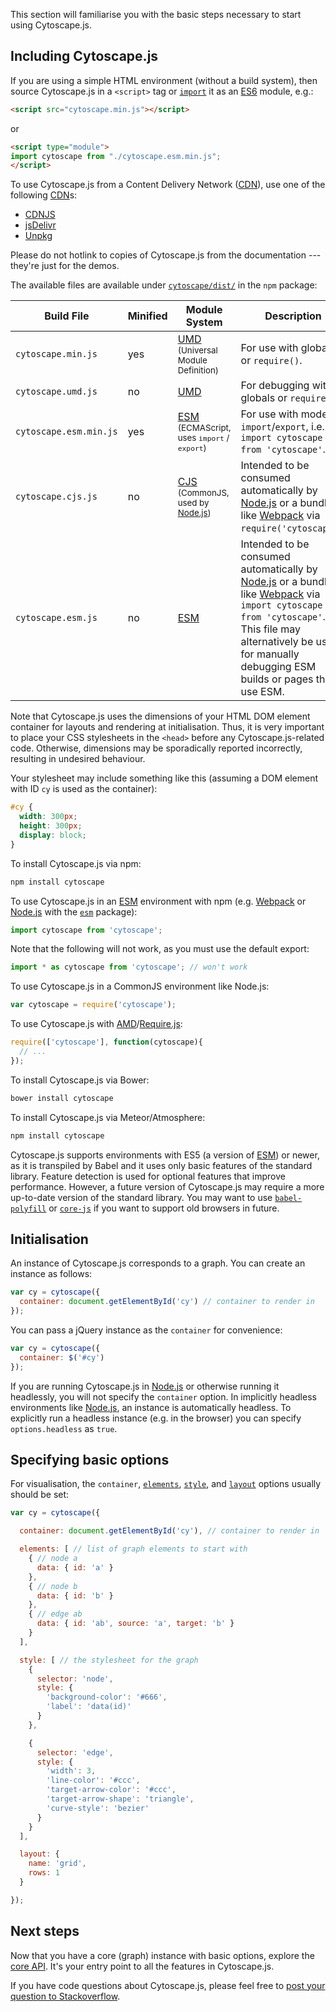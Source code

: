 This section will familiarise you with the basic steps necessary to start using Cytoscape.js.



## Including Cytoscape.js

If you are using a simple HTML environment (without a build system), then source Cytoscape.js in a `<script>` tag or [`import`](https://developer.mozilla.org/en-US/docs/Web/JavaScript/Reference/Statements/import) it as an [ES6] module, e.g.:

```html
<script src="cytoscape.min.js"></script>
```
or
```html
<script type="module">
import cytoscape from "./cytoscape.esm.min.js";
</script>
```

To use Cytoscape.js from a Content Delivery Network ([CDN]),
use one of the following [CDN]s:

- [CDNJS](https://cdnjs.com/libraries/cytoscape)
- [jsDelivr](https://www.jsdelivr.com/package/npm/cytoscape?path=dist)
- [Unpkg](https://unpkg.com/cytoscape/dist/)

Please do not hotlink to copies of Cytoscape.js from the documentation --- they're just for the demos.

The available files are available under [`cytoscape/dist/`](https://github.com/cytoscape/cytoscape.js/tree/master/dist) in the `npm` package:

| Build File | Minified | Module System | Description |
| --- | --- | --- | --- |
| `cytoscape.min.js` | yes | [UMD] <small>(Universal Module Definition)</small> | For use with globals or `require()`. |
| `cytoscape.umd.js` | no | [UMD] |  For debugging with globals or `require()`. |
| `cytoscape.esm.min.js` | yes | [ESM] <small>(ECMAScript, uses `import` / `export`)</small> | For use with modern `import`/`export`, i.e. `import cytoscape from 'cytoscape'`. |
| `cytoscape.cjs.js` | no | [CJS] <small>(CommonJS, used by [Node.js])</small> | Intended to be consumed automatically by [Node.js] or a bundler like [Webpack] via `require('cytoscape')`. |
| `cytoscape.esm.js` | no | [ESM] | Intended to be consumed automatically by [Node.js] or a bundler like [Webpack] via `import cytoscape from 'cytoscape'`.  This file may alternatively be used for manually debugging ESM builds or pages that use ESM. |

<span class="important-indicator"></span> Note that Cytoscape.js uses the dimensions of your HTML DOM element container for layouts and rendering at initialisation.  Thus, it is very important to place your CSS stylesheets in the `<head>` before any Cytoscape.js-related code.  Otherwise, dimensions may be sporadically reported incorrectly, resulting in undesired behaviour.

Your stylesheet may include something like this (assuming a DOM element with ID `cy` is used as the container):

```css
#cy {
  width: 300px;
  height: 300px;
  display: block;
}
```

To install Cytoscape.js via npm:

```bash
npm install cytoscape
```

To use Cytoscape.js in an [ESM] environment with npm (e.g. [Webpack] or [Node.js] with the [`esm`](https://www.npmjs.com/package/esm) package):

```js
import cytoscape from 'cytoscape';
```

Note that the following will not work, as you must use the default export:

```js
import * as cytoscape from 'cytoscape'; // won't work
```

To use Cytoscape.js in a CommonJS environment like Node.js:

```js
var cytoscape = require('cytoscape');
```

To use Cytoscape.js with [AMD]/[Require.js]:

```js
require(['cytoscape'], function(cytoscape){
  // ...
});
```

To install Cytoscape.js via Bower:

```bash
bower install cytoscape
```

To install Cytoscape.js via Meteor/Atmosphere:

```bash
npm install cytoscape
```

Cytoscape.js supports environments with ES5 (a version of [ESM]) or newer, as it is transpiled by Babel and it uses only basic features of the standard library.  Feature detection is used for optional features that improve performance.  However, a future version of Cytoscape.js may require a more up-to-date version of the standard library.  You may want to use [`babel-polyfill`](https://babeljs.io/docs/usage/polyfill/) or [`core-js`](https://github.com/zloirock/core-js) if you want to support old browsers in future.



## Initialisation

An instance of Cytoscape.js corresponds to a graph.  You can create an instance as follows:

```js
var cy = cytoscape({
  container: document.getElementById('cy') // container to render in
});
```

You can pass a jQuery instance as the `container` for convenience:

```js
var cy = cytoscape({
  container: $('#cy')
});
```

If you are running Cytoscape.js in [Node.js] or otherwise running it headlessly, you will not specify the `container` option.  In implicitly headless environments like [Node.js], an instance is automatically headless.  To explicitly run a headless instance (e.g. in the browser) you can specify `options.headless` as `true`.



## Specifying basic options

For visualisation, the `container`, [`elements`](#notation/elements-json), [`style`](#style), and [`layout`](#layouts) options usually should be set:

```js
var cy = cytoscape({

  container: document.getElementById('cy'), // container to render in

  elements: [ // list of graph elements to start with
    { // node a
      data: { id: 'a' }
    },
    { // node b
      data: { id: 'b' }
    },
    { // edge ab
      data: { id: 'ab', source: 'a', target: 'b' }
    }
  ],

  style: [ // the stylesheet for the graph
    {
      selector: 'node',
      style: {
        'background-color': '#666',
        'label': 'data(id)'
      }
    },

    {
      selector: 'edge',
      style: {
        'width': 3,
        'line-color': '#ccc',
        'target-arrow-color': '#ccc',
        'target-arrow-shape': 'triangle',
        'curve-style': 'bezier'
      }
    }
  ],

  layout: {
    name: 'grid',
    rows: 1
  }

});
```



## Next steps

Now that you have a core (graph) instance with basic options, explore the [core API](#core).  It's your entry point to all the features in Cytoscape.js.

If you have code questions about Cytoscape.js, please feel free to [post your question to Stackoverflow](http://stackoverflow.com/questions/ask?tags=cytoscape.js).

[CDN]: https://en.wikipedia.org/wiki/Content_delivery_network
[UMD]: https://github.com/umdjs/umd
[ESM]: https://nodejs.org/api/esm.html#introduction
[ES6]: https://www.w3schools.com/js/js_es6.asp
[CJS]: https://nodejs.org/api/modules.html#modules-commonjs-modules
[AMD]: https://en.wikipedia.org/wiki/Asynchronous_module_definition
[Node.js]: https://en.wikipedia.org/wiki/Node.js
[Webpack]: https://webpack.js.org/
[Require.js]: https://requirejs.org/

